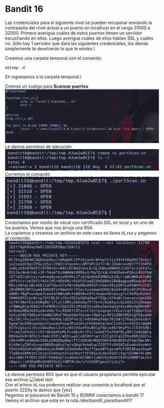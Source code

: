 # Bandit 16

Las credenciales para el siguiente nivel se pueden recuperar enviando la contraseña del nivel actual a un puerto en localhost en el rango 31000 a 32000. Primero averigua cuáles de estos puertos tienen un servidor escuchando en ellos. Luego averigua cuáles de ellos hablan SSL y cuáles no. Sólo hay 1 servidor que dará las siguientes credenciales, los demás simplemente te devolverán lo que le envíes.\

Creamos una carpeta temporal con el comando.
```
mktemp -d
```
Eh ingresamos a la carpeta temporal.\

Cremos un codigo para **Scanear puertos** 
![label text](imgs/01.png)\
Le damos permisos de ejecución
![label text](imgs/02.png)\
Corremos el comando
![label text](imgs/03.png)\
Conectamos por medio de necat con certificado SSL en local y en uno de los puertos. Vemos que nos arroja una RSA.\
La copiamos y creamos un archivo en este caso se llama id_rsa y pegamos el contenido.
![label text](imgs/04.png)\
Le damos permisos 600 que es que el usuario propietario permita ejecutar ese archivo
![label text](imgs/05-png)\
Con el arhivo id_rsa podemos realizar una conexión a localhost por el puerto 2220y le damos que [yes]\
Pegamos el password de Bandit 15 y BOMM! conectamos a bandit 17.\
Vemos el archivo que esta en la ruta /dev/bandit_pass/bandit17
